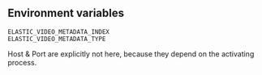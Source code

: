 ## Environment variables

```
ELASTIC_VIDEO_METADATA_INDEX
ELASTIC_VIDEO_METADATA_TYPE
```

Host & Port are explicitly not here, because they depend on the activating process.

